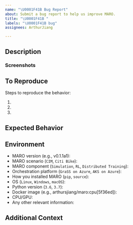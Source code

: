 ```yaml
---
name: "\U0001F41B Bug Report"
about: Submit a bug report to help us improve MARO.
title: "\U0001F41B "
labels: "\U0001F41B bug"
assignees: ArthurJiang

---
```


## Description

<!--A clear and concise description of what the problem is.-->

### Screenshots

<!--If applicable, add screenshots to help explain your problem.-->

## To Reproduce

Steps to reproduce the behavior:

1.
2.
3.

<!-- If you have a code sample, error messages or stack traces, please provide it here as well. -->

## Expected Behavior

<!--A clear and concise description of what you expected to happen.-->

## Environment

- MARO version (e.g., v0.1.1a1):
- MARO scenario (`CIM`, `Citi Bike`):
- MARO component (`Simulation`, `RL`, `Distributed Training`):
- Orchestration platform (`GraSS on Azure`, `AKS on Azure`):
- How you installed MARO (`pip`, `source`):
- OS (`Linux`, `Windows`, `macOS`):
- Python version (`3.6`, `3.7`):
- Docker image (e.g., arthursjiang/maro:cpu[5f36ed]):
- CPU/GPU:
- Any other relevant information:

## Additional Context

<!--Add any other context about the problem here.-->
